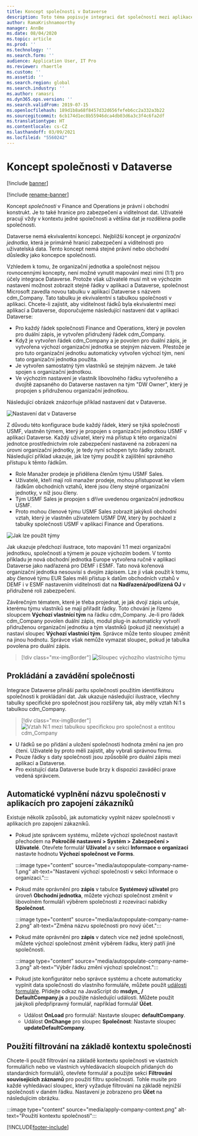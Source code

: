 ```yaml
---
title: Koncept společnosti v Dataverse
description: Toto téma popisuje integraci dat společností mezi aplikacemi Finance and Operations a Dataverse.
author: RamaKrishnamoorthy
manager: AnnBe
ms.date: 08/04/2020
ms.topic: article
ms.prod: ''
ms.technology: ''
ms.search.form: ''
audience: Application User, IT Pro
ms.reviewer: rhaertle
ms.custom: ''
ms.assetid: ''
ms.search.region: global
ms.search.industry: ''
ms.author: ramasri
ms.dyn365.ops.version: ''
ms.search.validFrom: 2019-07-15
ms.openlocfilehash: 189d1b8a68f8457d32d656fefeb6cc2a332a3b22
ms.sourcegitcommit: 6cb174d1ec8b55946dca4db03d6a3c3f4c6fa2df
ms.translationtype: HT
ms.contentlocale: cs-CZ
ms.lasthandoff: 03/09/2021
ms.locfileid: "5560242"
---
```

# <a name="company-concept-in-dataverse"></a>Koncept společnosti v Dataverse

[!include [banner](../../includes/banner.md)]

[!include [rename-banner](~/includes/cc-data-platform-banner.md)]


Koncept *společnosti* v Finance and Operations je právní i obchodní konstrukt. Je to také hranice pro zabezpečení a viditelnost dat. Uživatelé pracují vždy v kontextu jedné společnosti a většina dat je rozdělena podle společnosti.

Dataverse nemá ekvivalentní koncepci. Nejbližší koncept je *organizační jednotka*, která je primárně hranicí zabezpečení a viditelnosti pro uživatelská data. Tento koncept nemá stejné právní nebo obchodní důsledky jako koncepce společnosti.

Vzhledem k tomu, že organizační jednotka a společnost nejsou rovnocennými koncepty, není možné vynutit mapování mezi nimi (1:1) pro účely integrace Dataverse. Protože však uživatelé musí mít ve výchozím nastavení možnost zobrazit stejné řádky v aplikaci a Dataverse, společnost Microsoft zavedla novou tabulku v aplikaci Dataverse s názvem cdm\_Company. Tato tabulku je ekvivalentní s tabulkou společnosti v aplikaci. Chcete-li zajistit, aby viditelnost řádků byla ekvivalentní mezi aplikací a Dataverse, doporučujeme následující nastavení dat v aplikaci Dataverse:

+ Pro každý řádek společnosti Finance and Operations, který je povolen pro duální zápis, je vytvořen přidružený řádek cdm\_Company.
+ Když je vytvořen řádek cdm\_Company a je povolen pro duální zápis, je vytvořena výchozí organizační jednotka se stejným názvem. Přestože je pro tuto organizační jednotku automaticky vytvořen výchozí tým, není tato organizační jednotka použita.
+ Je vytvořen samostatný tým vlastníků se stejným názvem. Je také spojen s organizační jednotkou.
+ Ve výchozím nastavení je vlastník libovolného řádku vytvořeného a dvojitě zapsaného do Dataverse nastaven na tým "DW Owner", který je propojen s přidruženou organizační jednotkou.

Následující obrázek znázorňuje příklad nastavení dat v Dataverse.

![Nastavení dat v Dataverse](media/dual-write-company-1.png)

Z důvodu této konfigurace bude každý řádek, který se týká společnosti USMF, vlastněn týmem, který je propojen s organizační jednotkou USMF v aplikaci Dataverse. Každý uživatel, který má přístup k této organizační jednotce prostřednictvím role zabezpečení nastavené na zobrazení na úrovni organizační jednotky, je tedy nyní schopen tyto řádky zobrazit. Následující příklad ukazuje, jak lze týmy použít k zajištění správného přístupu k těmto řádkům.

+ Role Manažer prodeje je přidělena členům týmu USMF Sales.
+ Uživatelé, kteří mají roli manažer prodeje, mohou přistupovat ke všem řádkům obchodních vztahů, které jsou členy stejné organizační jednotky, v níž jsou členy.
+ Tým USMF Sales je propojen s dříve uvedenou organizační jednotkou USMF.
+ Proto mohou členové týmu USMF Sales zobrazit jakýkoli obchodní vztah, který je vlastněn uživatelem USMF DW, který by pocházel z tabulky společnosti USMF v aplikaci Finance and Operations.

![Jak lze použít týmy](media/dual-write-company-2.png)

Jak ukazuje předchozí ilustrace, toto mapování 1:1 mezi organizační jednotkou, společností a týmem je pouze výchozím bodem. V tomto příkladu je nová obchodní jednotka Europe vytvořena ručně v aplikaci Dataverse jako nadřazená pro DEMF i ESMF. Tato nová kořenová organizační jednotka nesouvisí s dvojím zápisem. Lze ji však použít k tomu, aby členové týmu EUR Sales měli přístup k datům obchodních vztahů v DEMF i v ESMF nastavením viditelnosti dat na **Nadřazená/podřízená OJ** v přidružené roli zabezpečení.

Závěrečným tématem, které je třeba projednat, je jak dvojí zápis určuje, kterému týmu vlastníků se mají přiřadit řádky. Toto chování je řízeno sloupcem **Výchozí vlastnící tým** na řádku cdm\_Company. Je-li pro řádek cdm\_Company povolen duální zápis, modul plug-in automaticky vytvoří přidruženou organizační jednotku a tým vlastníků (pokud již neexistuje) a nastaví sloupec **Výchozí vlastnící tým**. Správce může tento sloupec změnit na jinou hodnotu. Správce však nemůže vymazat sloupec, pokud je tabulka povolena pro duální zápis.

> [!div class="mx-imgBorder"]
![Sloupec výchozího vlastnícího týmu](media/dual-write-default-owning-team.jpg)

## <a name="company-striping-and-bootstrapping"></a>Prokládání a zavádění společnosti

Integrace Dataverse přináší paritu společnosti použitím identifikátoru společnosti k prokládání dat. Jak ukazuje následující ilustrace, všechny tabulky specifické pro společnost jsou rozšířeny tak, aby měly vztah N:1 s tabulkou cdm\_Company.

> [!div class="mx-imgBorder"]
![Vztah N:1 mezi tabulkou specifickou pro společnost a entitou cdm_Company](media/dual-write-bootstrapping.png)

+ U řádků se po přidání a uložení společnosti hodnota změní na jen pro čtení. Uživatelé by proto měli zajistit, aby vybrali správnou firmu.
+ Pouze řádky s daty společnosti jsou způsobilé pro duální zápis mezi aplikací a Dataverse.
+ Pro existující data Dataverse bude brzy k dispozici zaváděcí praxe vedená správcem.


## <a name="autopopulate-company-name-in-customer-engagement-apps"></a>Automatické vyplnění názvu společnosti v aplikacích pro zapojení zákazníků

Existuje několik způsobů, jak automaticky vyplnit název společnosti v aplikacích pro zapojení zákazníků.

+ Pokud jste správcem systému, můžete výchozí společnost nastavit přechodem na **Pokročilé nastavení > Systém > Zabezpečení > Uživatelé**. Otevřete formulář **Uživatel** a v sekci **Informace o organizaci** nastavte hodnotu **Výchozí společnost ve Forms**.

    :::image type="content" source="media/autopopulate-company-name-1.png" alt-text="Nastavení výchozí společnosti v sekci Informace o organizaci.":::

+ Pokud máte oprávnění pro **zápis** v tabulce **Systémový uživatel** pro úroveň **Obchodní jednotka**, můžete výchozí společnost změnit v libovolném formuláři výběrem společnosti z rozevírací nabídky **Společnost**.

    :::image type="content" source="media/autopopulate-company-name-2.png" alt-text="Změna názvu společnosti pro nový účet.":::

+ Pokud máte oprávnění pro **zápis** v datech více než jedné společnosti, můžete výchozí společnost změnit výběrem řádku, který patří jiné společnosti.

    :::image type="content" source="media/autopopulate-company-name-3.png" alt-text="Výběr řádku změní výchozí společnost.":::

+ Pokud jste konfigurátor nebo správce systému a chcete automaticky vyplnit data společnosti do vlastního formuláře, můžete použít [události formuláře](https://docs.microsoft.com/powerapps/developer/model-driven-apps/clientapi/events-forms-grids). Přidejte odkaz na JavaScript do **msdyn_ / DefaultCompany.js** a použijte následující události. Můžete použít jakýkoli předpřipravný formulář, například formulář **Účet**.

    + Událost **OnLoad** pro formulář: Nastavte sloupec **defaultCompany**.
    + Událost **OnChange** pro sloupec **Společnost**: Nastavte sloupec **updateDefaultCompany**.

## <a name="apply-filtering-based-on-the-company-context"></a>Použití filtrování na základě kontextu společnosti

Chcete-li použít filtrování na základě kontextu společnosti ve vlastních formulářích nebo ve vlastních vyhledávacích sloupcích přidaných do standardních formulářů, otevřete formulář a použijte sekci **Filtrování souvisejících záznamů** pro použití filtru společnosti. Tohle musíte pro každé vyhledávací sloupec, který vyžaduje filtrování na základě nejnižší společnosti v daném řádku. Nastavení je zobrazeno pro **Účet** na následujícím obrázku.

:::image type="content" source="media/apply-company-context.png" alt-text="Použití kontextu společnosti":::



[!INCLUDE[footer-include](../../../../includes/footer-banner.md)]